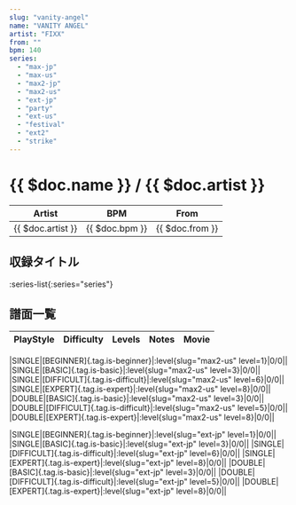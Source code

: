 ```yaml
---
slug: "vanity-angel"
name: "VANITY ANGEL"
artist: "FIXX"
from: ""
bpm: 140
series:
  - "max-jp"
  - "max-us"
  - "max2-jp"
  - "max2-us"
  - "ext-jp"
  - "party"
  - "ext-us"
  - "festival"
  - "ext2"
  - "strike"
---
```


# {{ $doc.name }} / {{ $doc.artist }}

|Artist|BPM|From|
|------|---|----|
|{{ $doc.artist }}|{{ $doc.bpm }}|{{ $doc.from }}|

## 収録タイトル

:series-list{:series="series"}

## 譜面一覧

|PlayStyle|Difficulty|Levels|Notes|Movie|
|---------|----------|------|-----|-----|
<!-- max2-us -->
|SINGLE|[BEGINNER]{.tag.is-beginner}|:level{slug="max2-us" level=1}|0/0||
|SINGLE|[BASIC]{.tag.is-basic}|:level{slug="max2-us" level=3}|0/0||
|SINGLE|[DIFFICULT]{.tag.is-difficult}|:level{slug="max2-us" level=6}|0/0||
|SINGLE|[EXPERT]{.tag.is-expert}|:level{slug="max2-us" level=8}|0/0||
|DOUBLE|[BASIC]{.tag.is-basic}|:level{slug="max2-us" level=3}|0/0||
|DOUBLE|[DIFFICULT]{.tag.is-difficult}|:level{slug="max2-us" level=5}|0/0||
|DOUBLE|[EXPERT]{.tag.is-expert}|:level{slug="max2-us" level=8}|0/0||
<!-- ext-jp -->
|SINGLE|[BEGINNER]{.tag.is-beginner}|:level{slug="ext-jp" level=1}|0/0||
|SINGLE|[BASIC]{.tag.is-basic}|:level{slug="ext-jp" level=3}|0/0||
|SINGLE|[DIFFICULT]{.tag.is-difficult}|:level{slug="ext-jp" level=6}|0/0||
|SINGLE|[EXPERT]{.tag.is-expert}|:level{slug="ext-jp" level=8}|0/0||
|DOUBLE|[BASIC]{.tag.is-basic}|:level{slug="ext-jp" level=3}|0/0||
|DOUBLE|[DIFFICULT]{.tag.is-difficult}|:level{slug="ext-jp" level=5}|0/0||
|DOUBLE|[EXPERT]{.tag.is-expert}|:level{slug="ext-jp" level=8}|0/0||
